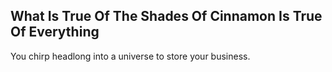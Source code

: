 What Is True Of The Shades Of Cinnamon Is True Of Everything
------------------------------------------------------------
You chirp headlong into a universe to store your business.  

